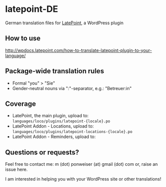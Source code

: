 # latepoint-DE
German translation files for [LatePoint](https://latepoint.com/), a WordPress plugin 

## How to use

http://wpdocs.latepoint.com/how-to-translate-latepoint-plugin-to-your-language/


## Package-wide translation rules

- Formal "you" > "Sie"
- Gender-neutral nouns via ":"-separator, e.g.: "Betreuer:in"

## Coverage
- LatePoint, the main plugin, upload to: `languages/loco/plugins/latepoint-{locale}.po`
- LatePoint Addon - Locations, upload to: `languages/loco/plugins/latepoint-locations-{locale}.po`
- LatePoint Addon - Reminders, upload to: 

## Questions or requests?

Feel free to contact me: m (dot) ponweiser (at) gmail (dot) com
or, raise an issue here.

I am interested in helping you with your WordPress site or other translations!
